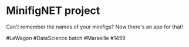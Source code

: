 # MinifigNET project
Can't remember the names of your minifigs? Now there's an app for that!

#LeWagon #DataScience batch #Marseille #1459
